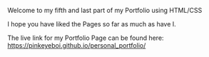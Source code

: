 Welcome to my fifth and last part of my Portfolio using HTML/CSS

I hope you have liked the Pages so far as much as have I.

The live link for my Portfolio Page can be found here: https://pinkeyeboi.github.io/personal_portfolio/